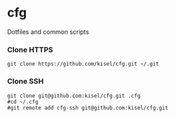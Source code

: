 cfg
====
Dotfiles and common scripts

### Clone HTTPS
```
git clone https://github.com/kisel/cfg.git ~/.git
```

### Clone SSH
```
git clone git@github.com:kisel/cfg.git .cfg
#cd ~/.cfg
#git remote add cfg-ssh git@github.com:kisel/cfg.git
```
